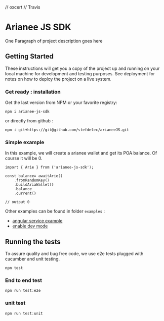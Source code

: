 // oxcert
// Travis

# Arianee JS SDK

One Paragraph of project description goes here

## Getting Started

These instructions will get you a copy of the project up and running on your local machine for development and testing purposes. See deployment for notes on how to deploy the project on a live system.


### Get ready : installation

Get the last version from NPM or your favorite registry:
```
npm i arianee-js-sdk
```

or directly from github :

```
npm i git+https://git@github.com/stefdelec/arianeeJS.git

```
### Simple example

In this example, we will create a arianee wallet and get its POA balance. Of course it will be 0.

```
import { Arie } from ('arianee-js-sdk');

const balance= awaitArie()
    .fromRandomKey()
    .buildAriaWallet()
    .balance
    .current()

// output 0
```

Other examples can be found in folder ``examples`` :
- [angular service example](examples/angular-example.ts)
- [enable dev mode](examples/enable-dev-mode.js)

## Running the tests

To assure quality and bug free code, we use e2e tests plugged with cucumber and unit testing.

```
npm test
```

### End to end test

```
npm run test:e2e
```

### unit test

```
npm run test:unit
```
